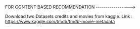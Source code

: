 FOR CONTENT BASED RECOMMENDATION ----------------->


Download two Datasets credits and movies from kaggle.
Link : https://www.kaggle.com/tmdb/tmdb-movie-metadata
